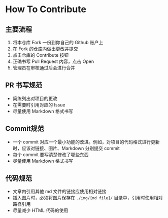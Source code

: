 # How To Contribute

## 主要流程

1. 将本仓库 Fork 一份到你自己的 Github 账户上
2. 在 Fork 的仓库内做出更改并提交
3. 点击仓库的 Contribute 按钮
4. 正确书写 Pull Request 内容，点击 Open
5. 管理员在审核通过后会进行合并

## PR 书写规范

* 简练列出对项目的更改
* 在需要时引用对应的 Issue
* 尽量使用 Markdown 格式书写

## Commit规范

* 一个 commit 对应一个最小功能的改进。例如，对项目的代码格式进行更新时，应该对链接、图片、Markdown
分别提交 commit
* 每个 commit 要写清楚修改了哪些东西
* 尽量使用 Markdown 格式书写

## 代码规范

* 文章内引用其他 md 文件的链接应使用相对链接
* 插入图片时，必须将图片保存在 `./img/[md file]/` 目录中，引用时使用相对路径引用
* 尽量减少 HTML 代码的使用